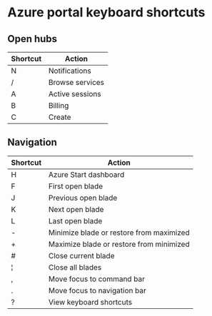 <properties
   pageTitle="Azure portal keyboard shortcuts | Azure"
   description="This article will always be an up-to-date listing of the keyboard shortcuts that work throughout the Azure portal. Individual services might have their own specialized keyboard shortcuts."
   services="azure-portal"
   documentationCenter=""
   authors="flanakin"
   manager="lwelicki"
   editor=""/>

<tags
   ms.service="multiple"
   ms.date="02/07/2016"
   wacn.date=""/>

# Azure portal keyboard shortcuts

## Open hubs

| Shortcut | Action |
|--------|----------|
| N | Notifications |
| / | Browse services |
| A | Active sessions |
| B | Billing |
| C | Create |

## Navigation

| Shortcut | Action |
|--------|----------|
| H | Azure Start dashboard |
| F | First open blade |
| J | Previous open blade |
| K | Next open blade |
| L | Last open blade |
| - | Minimize blade or restore from maximized |
| + | Maximize blade or restore from minimized |
| # | Close current blade |
| ¦ | Close all blades |
| , | Move focus to command bar |
| . | Move focus to navigation bar |
| ? | View keyboard shortcuts |

